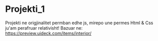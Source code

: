 # Projekti_1

Projekti ne origjinalitet permban edhe js, mirepo une permes Html & Css ju'am perafruar relativisht!
Bazuar ne: https://preview.uideck.com/items/interior/
